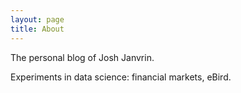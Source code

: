 ```yaml
---
layout: page
title: About
---
```


The personal blog of Josh Janvrin.

Experiments in data science: financial markets, eBird.
